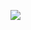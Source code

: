 <p align="left">
<img src="https://lanyard.cnrad.dev/api/837773432267604028?hideTimestamp=false&hideBadges=false&idleMessage=Work%20on%20Discord%20CapingTeam%20ENTHUSIAST"/bg=:#065320>
</p>
